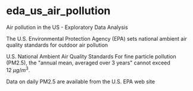 # eda_us_air_pollution
Air pollution in the US - Exploratory Data Analysis

The U.S. Environmental Protection Agency (EPA) sets national ambient air quality standards for outdoor air pollution

U.S. National Ambient Air Quality Standards
For fine particle pollution (PM2.5), the "annual mean, averaged over 3 years" cannot exceed $12~\mu g/m^3$.

Data on daily PM2.5 are available from the U.S. EPA web site
